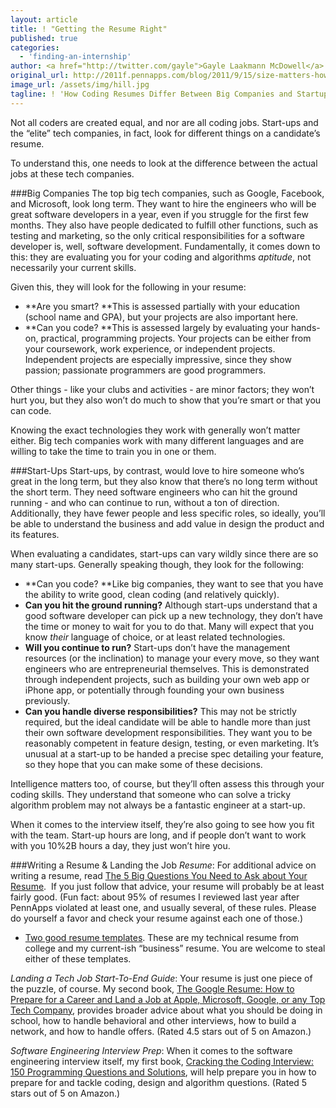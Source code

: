 ```yaml
---
layout: article
title: ! "Getting the Resume Right"
published: true
categories:
  - 'finding-an-internship'
author: <a href="http://twitter.com/gayle">Gayle Laakmann McDowell</a>
original_url: http://2011f.pennapps.com/blog/2011/9/15/size-matters-how-coding-resumes-differ-between-big-companies.html
image_url: /assets/img/hill.jpg
tagline: ! 'How Coding Resumes Differ Between Big Companies and Startups'
---
```


Not all coders are created equal, and nor are all coding jobs. Start-ups and the “elite” tech companies, in fact, look for different things on a candidate’s resume.

To understand this, one needs to look at the difference between the actual jobs at these tech companies.

###Big Companies
The top big tech companies, such as Google, Facebook, and Microsoft, look long term. They want to hire the engineers who will be great software developers in a year, even if you struggle for the first few months. They also have people dedicated to fulfill other functions, such as testing and marketing, so the only critical responsibilities for a software developer is, well, software development. Fundamentally, it comes down to this: they are evaluating you for your coding and algorithms *aptitude*, not necessarily your current skills.

Given this, they will look for the following in your resume:

*   **Are you smart? **This is assessed partially with your education (school name and GPA), but your projects are also important here.
*   **Can you code? **This is assessed largely by evaluating your hands-on, practical, programming projects. Your projects can be either from your coursework, work experience, or independent projects. Independent projects are especially impressive, since they show passion; passionate programmers are good programmers.

Other things - like your clubs and activities - are minor factors; they won’t hurt you, but they also won’t do much to show that you’re smart or that you can code.

Knowing the exact technologies they work with generally won’t matter either. Big tech companies work with many different languages and are willing to take the time to train you in one or them.

###Start-Ups
Start-ups, by contrast, would love to hire someone who’s great in the long term, but they also know that there’s no long term without the short term. They need software engineers who can hit the ground running - and who can continue to run, without a ton of direction. Additionally, they have fewer people and less specific roles, so ideally, you’ll be able to understand the business and add value in design the product and its features.

When evaluating a candidates, start-ups can vary wildly since there are so many start-ups. Generally speaking though, they look for the following:

*   **Can you code? **Like big companies, they want to see that you have the ability to write good, clean coding (and relatively quickly).
*   **Can you hit the ground running?** Although start-ups understand that a good software developer can pick up a new technology, they don’t have the time or money to wait for you to do that. Many will expect that you know *their* language of choice, or at least related technologies.
*   **Will you continue to run?** Start-ups don’t have the management resources (or the inclination) to manage your every move, so they want engineers who are entrepreneurial themselves. This is demonstrated through independent projects, such as building your own web app or iPhone app, or potentially through founding your own business previously.
*   **Can you handle diverse responsibilities?** This may not be strictly required, but the ideal candidate will be able to handle more than just their own software development responsibilities. They want you to be reasonably competent in feature design, testing, or even marketing. It’s unusual at a start-up to be handed a precise spec detailing your feature, so they hope that you can make some of these decisions.

Intelligence matters too, of course, but they’ll often assess this through your coding skills. They understand that someone who can solve a tricky algorithm problem may not always be a fantastic engineer at a start-up.

When it comes to the interview itself, they’re also going to see how you fit with the team. Start-up hours are long, and if people don’t want to work with you 10%2B hours a day, they just won’t hire you.

###Writing a Resume &amp; Landing the Job
*Resume*: For additional advice on writing a resume, read [The 5 Big Questions You Need to Ask about Your Resume][2]. &nbsp;If you just follow that advice, your resume will probably be at least fairly good. (Fun fact: about 95% of resumes I reviewed last year after PennApps violated at least one, and usually several, of these rules. Please do yourself a favor and check your resume against each one of those.)

*   [Two good resume templates][3]. These are my technical resume from college and my current-ish “business” resume. You are welcome to steal either of these templates.

*Landing a Tech Job Start-To-End Guide*: Your resume is just one piece of the puzzle, of course. My second book, [The Google Resume: How to Prepare for a Career and Land a Job at Apple, Microsoft, Google, or any Top Tech Company][5], provides broader advice about what you should be doing in school, how to handle behavioral and other interviews, how to build a network, and how to handle offers. (Rated 4.5 stars out of 5 on Amazon.)

*Software Engineering Interview Prep*: When it comes to the software engineering interview itself, my first book, [Cracking the Coding Interview: 150 Programming Questions and Solutions][6], will help prepare you in how to prepare for and tackle coding, design and algorithm questions. (Rated 5 stars out of 5 on Amazon.)


 [1]: http://www.technologywoman.com/
 [2]: http://www.technologywoman.com/2011/08/22/the-5-big-questions-you-need-to-ask-about-your-resume/
 [3]: http://www.thegoogleresume.com/sample-materials.html
 [4]: https://careercup.wufoo.com/forms/pennapps-resume-review-raffle/
 [5]: http://www.amazon.com/gp/product/0470927623/ref=as_li_ss_tl?ie=UTF8&amp;tag=careercup09-20&amp;linkCode=as2&amp;camp=217145&amp;creative=399373&amp;creativeASIN=0470927623
 [6]: http://www.amazon.com/gp/product/1466208686/ref=as_li_ss_tl?ie=UTF8&amp;tag=careercup09-20&amp;linkCode=as2&amp;camp=217145&amp;creative=399373&amp;creativeASIN=1466208686
 [7]: http://www.careercup.com/
